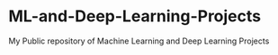 # ML-and-Deep-Learning-Projects
My Public repository of Machine Learning and Deep Learning Projects
